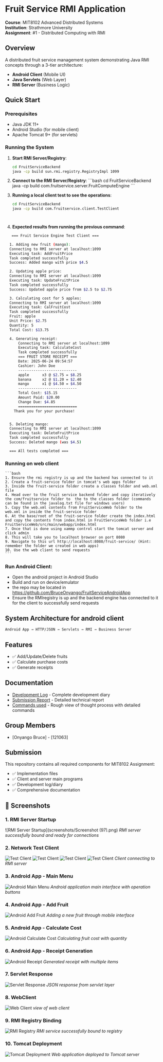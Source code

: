 # Fruit Service RMI Application

**Course**: MIT8102 Advanced Distributed Systems  
**Institution**: Strathmore University  
**Assignment**: #1 - Distributed Computing with RMI

## Overview

A distributed fruit service management system demonstrating Java RMI concepts through a 3-tier architecture:
- **Android Client** (Mobile UI)
- **Java Servlets** (Web Layer) 
- **RMI Server** (Business Logic)

## Quick Start

### Prerequisites
- Java JDK 11+
- Android Studio (for mobile client)
- Apache Tomcat 9+ (for servlets)

### Running the System 

1. **Start RMI Server/Registry**:
   ```bash
   cd FruitServiceBackend
   java -cp build sun.rmi.registry.RegistryImpl 1099
   ```

2. **Connect to the RMI Server/Registry**:
   \`\`\`bash
   cd FruitServiceBackend
   java -cp build com.fruitservice.server.FruitComputeEngine
   \`\`\`

3. **Running a local client test to see the operations**:
   ```bash
   cd FruitServiceBackend
   java -cp build com.fruitservice.client.TestClient

  
   ```

4. **Expected results from running the previous command**:
  ```bash
     === Fruit Service Engine Test Client ===

    1. Adding new fruit (mango):
    Connecting to RMI server at localhost:1099
    Executing task: AddFruitPrice
    Task completed successfully
    Success: Added mango with price $4.5

    2. Updating apple price:
    Connecting to RMI server at localhost:1099
    Executing task: UpdateFruitPrice
    Task completed successfully
    Success: Updated apple price from $2.5 to $2.75

    3. Calculating cost for 5 apples:
    Connecting to RMI server at localhost:1099
    Executing task: CalFruitCost
    Task completed successfully
    Fruit: apple
    Unit Price: $2.75
    Quantity: 5
    Total Cost: $13.75

    4. Generating receipt:
        Connecting to RMI server at localhost:1099
        Executing task: CalculateCost
        Task completed successfully
        === FRUIT STORE RECEIPT ===
        Date: 2025-06-24 09:54:57
        Cashier: John Doe
        ---------------------------
        apple      x3 @ $2.75 = $8.25
        banana     x2 @ $1.20 = $2.40
        mango      x1 @ $4.50 = $4.50
        ---------------------------
        Total Cost: $15.15
        Amount Paid: $20.00
        Change Due: $4.85
        ===========================
      Thank you for your purchase!


    5. Deleting mango:
    Connecting to RMI server at localhost:1099
    Executing task: DeleteFruitPrice
    Task completed successfully
    Success: Deleted mango (was $4.5)

    === All tests completed ===
  ```

### Running on web client
    ```bash
    1. Ensure the rmi registry is up and the backend has connected to it
    2. Create a fruit-service folder in tomcat's web apps folder
    3. Inside the fruit-service folder create a classes folder and web.xml file
    4. Head over to the fruit service backend folder and copy iteratively the com/fruitservice folder to  the to the classes folder (commands can be found in the javalog.txt file for windows users)
    5. Copy the web.xml contents from FruitServiceWeb folder to the web.xml in inside the fruit-service folder
    6. At the base/root of the fruit-service folder create the index.html and copy the contents from index.html in FruitServiceWeb folder i.e FruitServiceWeb/src/main/webapp/index.html
    7. Once that is done using xammp control start the tomcat server and click admin
    8. This will take you to localhost browser on port 8080
    9. Navigate to this url http://localhost:8080/fruit-service/ (Hint: remember the folder we created in web apps)
    10. Use the web client to send requests 
    ```

### **Run Android Client**:
   - Open the android project in Android Studio
   - Build and run on device/emulator
   - the repo may be located in https://github.com/BruceOnyango/FruitServiceAndroidApp
   - Ensure the RMIregistry is up and the backend engine has connected to it for the client to successfully send requests


## System Architecture for android client

```bash
Android App → HTTP/JSON → Servlets → RMI → Business Server
```

## Features

- ✅ Add/Update/Delete fruits
- ✅ Calculate purchase costs
- ✅ Generate receipts

## Documentation

- [Development Log](DEVELOPMENT_LOG.md) - Complete development diary
- [Submission Report](SUBMISSION_REPORT.md) - Detailed technical report
- [Commands used](javalog.txt) - Rough view of thought process with detailed commands

## Group Members

- [Onyango Bruce] - [121063]

## Submission

This repository contains all required components for MIT8102 Assignment:
- ✅ Implementation files
- ✅ Client and server main programs  
- ✅ Development log/diary
- ✅ Comprehensive documentation

## 📸 Screenshots

### 1. RMI Server Startup
![RMI Server Startup](screenshots/Screenshot (97).png)
*RMI server successfully bound and ready for connections*

### 2. Network Test Client
![Test Client](screenshots/network-test-client-1.png)
![Test Client](screenshots/network-test-client-2.png)
![Test Client](screenshots/network-test-client-3.png)
![Test Client](screenshots/network-test-client-4.png)
*Client connecting to RMI server*

### 3. Android App - Main Menu
![Android Main Menu](screenshots/android-main-menu.png)
*Android application main interface with operation buttons*

### 4. Android App - Add Fruit
![Android Add Fruit](screenshots/android-add-fruit.png)
*Adding a new fruit through mobile interface*

### 5. Android App - Calculate Cost
![Android Calculate Cost](screenshots/android-calculate-cost.png)
*Calculating fruit cost with quantity*

### 6. Android App - Receipt Generation
![Android Receipt](screenshots/android-receipt.png)
*Generated receipt with multiple items*

### 7. Servlet Response
![Servlet Response](screenshots/servlet-response.png)
*JSON response from servlet layer*

### 8. WebClient
![Web Client](screenshots/web-client.png)
*view of web client*

### 9. RMI Registry Binding
![RMI Registry](screenshots/rmi-registry-binding.png)
*RMI service successfully bound to registry*

### 10. Tomcat Deployment
![Tomcat Deployment](screenshots/tomcat-deployment.png)
*Web application deployed to Tomcat server*
